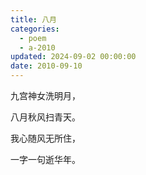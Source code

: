 ```yaml
---
title: 八月
categories:
  - poem
  - a-2010
updated: 2024-09-02 00:00:00
date: 2010-09-10
---
```


九宫神女洗明月， 

八月秋风扫青天。 

我心随风无所住， 

一字一句逝华年。
